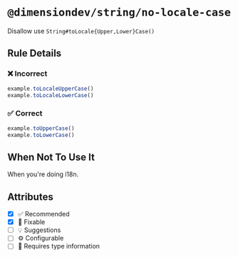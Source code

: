 <!-- begin title -->

# `@dimensiondev/string/no-locale-case`

Disallow use `String#toLocale{Upper,Lower}Case()`

<!-- end title -->

## Rule Details

### :x: Incorrect

```ts
example.toLocaleUpperCase()
example.toLocaleLowerCase()
```

### :white_check_mark: Correct

```ts
example.toUpperCase()
example.toLowerCase()
```

## When Not To Use It

When you're doing i18n.

## Attributes

<!-- begin attributes -->

- [x] :white_check_mark: Recommended
- [x] :wrench: Fixable
- [ ] :bulb: Suggestions
- [ ] :gear: Configurable
- [ ] :thought_balloon: Requires type information

<!-- end attributes -->
